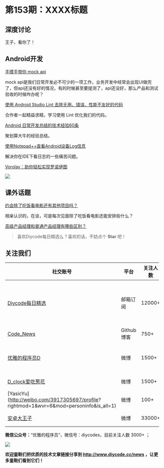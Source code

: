 # 第153期：XXXX标题

## 深度讨论

[]()

王子，看你了！

## Android开发

[手摸手带你 mock api](https://www.diycode.cc/topics/555)

mock api是我们日常开发必不可少的一项工作，业务开发中经常会出现UI做完了，但api还没有好的情况，有的时候甚至要提测了，api还没好，那么产品和测试验收的时候咋办呢？

[使用 Android Studio Lint 去除无用、错误、性能不友好的代码](http://blog.csdn.net/u011240877/article/details/54141714)

合作者一起精益求精，学习使用 Lint 优化我们的代码。

[Android 日常开发总结的技术经验60条](http://www.vmatianyu.cn/summarization-of-technical-experience.html)

聚划算大牛的经验总结。

[使用Notepad++查看Android设备Log信息](https://zhuanlan.zhihu.com/p/24777096)

解决你在IDE下看日志的一些痛苦问题。

[Vorolay：助你轻松实现罗诺伊图](https://github.com/Quatja/Vorolay)

![](https://github.com/Quatja/Vorolay/raw/master/Screenshots/screenshot_4.png)

## 课外话题

[约会除了吃饭看电影还有其他项目吗？](https://www.zhihu.com/question/25695608)

相亲认识的，在谈，可是每次见面除了吃饭看电影还能安排些什么？

[高级产品经理和普通产品经理有哪些区别？](https://www.zhihu.com/question/26923267)

> 喜欢Diycode每日精选么？喜欢的话，不妨点个 **Star** 吧！

## 关注我们

| 社交账号  |  平台  | 关注人数 | 说明 |
| -------- | -------- | -------- | -------- |
| [Diycode每日精选](http://list.qq.com/cgi-bin/qf_invite?id=d469993d2c888e971c0fbb2309c4d84256968386b126b967)|   邮箱订阅  | 12000+ | 每日分享一次Android、iOS、Swfit技术干货  |
| [Code_News](https://github.com/DiyCodes/code_news) |    Github博客  |750+ | 每日邮件推送列表  |
| [优雅的程序员D](http://weibo.com/u/5891258264) |   微博  | 1500+ | 官方微博，每日分享开源信息  |
| [D_clock爱吃葱花](http://weibo.com/u/2480694892)  |   微博  | 1500+ | 日报发起人  |
|[YasicYu](http://weibo.com/3917305697/profile? rightmod=1&wvr=6&mod=personinfo&is_all=1)  |   微博  | 100+ | 日报发起人  |
|[安卓大王子](http://weibo.com/apkbus/)   |   微博  | 33000+ | 日报发起人  |

**微信公众号：**“优雅的程序员”，微信号：diycodes，目前关注人数 3000+ ；

![](http://upload-images.jianshu.io/upload_images/1846413-b42abfa70f909099.jpg?imageMogr2/auto-orient/strip%7CimageView2/2/w/1240)

**欢迎童鞋们把优质的技术文章链接分享到 http://www.diycode.cc/news ，让更多童鞋们看到它们！**